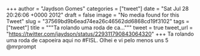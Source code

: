 
+++
author = "Jaydson Gomes"
categories = ["tweet"]
date = "Sat Jul 28 20:26:06 +0000 2012"
draft = false
image = "No media found for this Tweet"
slug = "37569bd9b6ead74ea26c46562dd6868cd19f3102"
tags = ["tweet"]
title = """Ta rolando uma roda de ca..."""
tweet = true
tweet_url = "https://twitter.com/jaydson/status/229311790843064320"
+++
Ta rolando uma roda de capoeira aqui no #FISL. Olhei e vi pelo menos uns 5 @mrprompt
